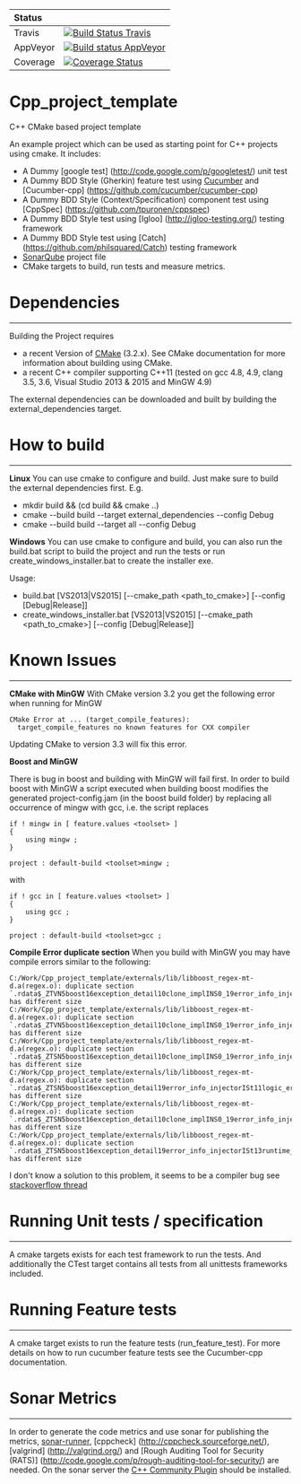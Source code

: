  Status | |
 :--- | :---
Travis  | [![Build Status Travis](https://travis-ci.org/meshell/Cpp_project_template.png)](https://travis-ci.org/meshell/Cpp_project_template)
AppVeyor  | [![Build status AppVeyor](https://ci.appveyor.com/api/projects/status/u0axo813um798dc7?svg=true)](https://ci.appveyor.com/project/meshell/cpp-project-template)
Coverage | [![Coverage Status](https://coveralls.io/repos/meshell/Cpp_project_template/badge.svg?branch=master&service=github)](https://coveralls.io/github/meshell/Cpp_project_template?branch=master)

Cpp_project_template
======================

C++ CMake based project template

An example project which can be used as starting point for C++ projects using cmake. It includes:
* A Dummy [google test] (http://code.google.com/p/googletest/) unit test
* A Dummy BDD Style (Gherkin) feature test using [Cucumber](http://cukes.info/) and [Cucumber-cpp] (https://github.com/cucumber/cucumber-cpp)
* A Dummy BDD Style (Context/Specification) component test using [CppSpec] (https://github.com/tpuronen/cppspec)
* A Dummy BDD Style test using [Igloo] (http://igloo-testing.org/) testing framework
* A Dummy BDD Style test using [Catch] (https://github.com/philsquared/Catch) testing framework
* [SonarQube](http://www.sonarqube.org/) project file
* CMake targets to build, run tests and measure metrics.


# Dependencies
---------------
Building the Project requires
* a recent Version of [CMake](http://www.cmake.org/) (3.2.x). See CMake documentation for more information about building using CMake.
* a recent C++ compiler supporting C++11 (tested on gcc 4.8, 4.9, clang 3.5, 3.6, Visual Studio 2013 & 2015 and MinGW 4.9)

The external dependencies can be downloaded and built by building the external_dependencies target.

# How to build
--------------

__Linux__
You can use cmake to configure and build. Just make sure to build the external dependencies first.
E.g.
* mkdir build && (cd build && cmake ..)
* cmake --build build --target external_dependencies --config Debug
* cmake --build build --target all --config Debug

__Windows__
You can use cmake to configure and build, you can also run the build.bat script to build the project and run the tests or run create_windows_installer.bat to create the installer exe.

Usage:
* build.bat [VS2013|VS2015] [--cmake_path <path_to_cmake>] [--config [Debug|Release]]
* create_windows_installer.bat [VS2013|VS2015] [--cmake_path <path_to_cmake>] [--config [Debug|Release]]

# Known Issues
--------------
__CMake with MinGW__
With CMake version 3.2 you get the following error when running for MinGW
```
CMake Error at ... (target_compile_features):
  target_compile_features no known features for CXX compiler
```

Updating CMake to version 3.3 will fix this error.

__Boost and MinGW__

There is bug in boost and building with MinGW will fail first. In order to build boost with MinGW a script executed when building boost modifies the generated project-config.jam (in the boost build folder) by replacing all occurrence of mingw with gcc, i.e. the script replaces
```
if ! mingw in [ feature.values <toolset> ]
{
    using mingw ;
}

project : default-build <toolset>mingw ;
```

with

```
if ! gcc in [ feature.values <toolset> ]
{
    using gcc ;
}

project : default-build <toolset>gcc ;
```
__Compile Error duplicate section__
When you build with MinGW you may have compile errors similar to the following:
```
C:/Work/Cpp_project_template/externals/lib/libboost_regex-mt-d.a(regex.o): duplicate section `.rdata$_ZTVN5boost16exception_detail10clone_implINS0_19error_info_injectorISt11logic_errorEEEE[__ZTVN5boost16exception_detail10clone_implINS0_19error_info_injectorISt11logic_errorEEEE]' has different size
C:/Work/Cpp_project_template/externals/lib/libboost_regex-mt-d.a(regex.o): duplicate section `.rdata$_ZTVN5boost16exception_detail10clone_implINS0_19error_info_injectorISt13runtime_errorEEEE[__ZTVN5boost16exception_detail10clone_implINS0_19error_info_injectorISt13runtime_errorEEEE]' has different size
C:/Work/Cpp_project_template/externals/lib/libboost_regex-mt-d.a(regex.o): duplicate section `.rdata$_ZTSN5boost16exception_detail10clone_implINS0_19error_info_injectorISt11logic_errorEEEE[__ZTSN5boost16exception_detail10clone_implINS0_19error_info_injectorISt11logic_errorEEEE]' has different size
C:/Work/Cpp_project_template/externals/lib/libboost_regex-mt-d.a(regex.o): duplicate section `.rdata$_ZTSN5boost16exception_detail19error_info_injectorISt11logic_errorEE[__ZTSN5boost16exception_detail19error_info_injectorISt11logic_errorEE]' has different size
C:/Work/Cpp_project_template/externals/lib/libboost_regex-mt-d.a(regex.o): duplicate section `.rdata$_ZTSN5boost16exception_detail10clone_implINS0_19error_info_injectorISt13runtime_errorEEEE[__ZTSN5boost16exception_detail10clone_implINS0_19error_info_injectorISt13runtime_errorEEEE]' has different size
C:/Work/Cpp_project_template/externals/lib/libboost_regex-mt-d.a(regex.o): duplicate section `.rdata$_ZTSN5boost16exception_detail19error_info_injectorISt13runtime_errorEE[__ZTSN5boost16exception_detail19error_info_injectorISt13runtime_errorEE]' has different size
```
I don't know a solution to this problem, it seems to be a compiler bug see [stackoverflow thread](http://stackoverflow.com/questions/14181351/i-got-duplicate-section-errors-when-compiling-boost-regex-with-size-optimizati)

# Running Unit tests / specification
------------------------
A cmake targets exists for each test framework to run the tests. And additionally the CTest target contains all tests from all unittests frameworks included.

# Running Feature tests
------------------------
A cmake target exists to run the feature tests (run_feature_test).
For more details on how to run cucumber feature tests see the Cucumber-cpp documentation.

# Sonar Metrics
----------------
In order to generate the code metrics and use sonar for publishing the metrics, [sonar-runner](http://docs.codehaus.org/display/SONAR/Installing+and+Configuring+Sonar+Runner), [cppcheck] (http://cppcheck.sourceforge.net/), [valgrind] (http://valgrind.org/) and [Rough Auditing Tool for Security (RATS)] (http://code.google.com/p/rough-auditing-tool-for-security/) are needed.
On the sonar server the [C++ Community Plugin](http://docs.codehaus.org/pages/viewpage.action?pageId=185073817) should be installed.
